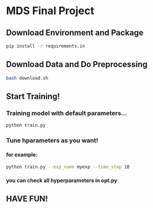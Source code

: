 # MDS Final Project

## Download Environment and Package
```bash
pip install -r requirements.in
```

## Download Data and Do Preprocessing
```bash
bash download.sh
```
## Start Training!
### Training model with default parameters...
```bash
python train.py
```
### Tune hparameters as you want!
#### for example:
```bash
python train.py --exp_name myexp --time_step 10
```
#### you can check all hyperparameters in opt.py
## HAVE FUN!